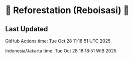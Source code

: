 
# 🌳 Reforestation (Reboisasi) 🌲

## Last Updated

GitHub Actions time: Tue Oct 28 11:18:51 UTC 2025

Indonesia/Jakarta time: Tue Oct 28 18:18:51 WIB 2025
